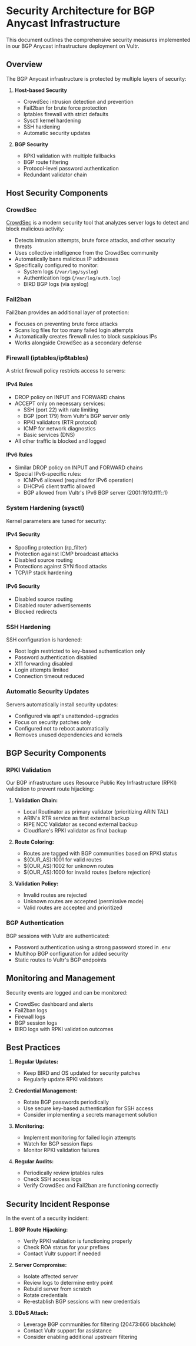 # Security Architecture for BGP Anycast Infrastructure

This document outlines the comprehensive security measures implemented in our BGP Anycast infrastructure deployment on Vultr.

## Overview

The BGP Anycast infrastructure is protected by multiple layers of security:

1. **Host-based Security**
   - CrowdSec intrusion detection and prevention
   - Fail2ban for brute force protection
   - Iptables firewall with strict defaults
   - Sysctl kernel hardening
   - SSH hardening
   - Automatic security updates

2. **BGP Security**
   - RPKI validation with multiple fallbacks
   - BGP route filtering
   - Protocol-level password authentication
   - Redundant validator chain

## Host Security Components

### CrowdSec

[CrowdSec](https://crowdsec.net/) is a modern security tool that analyzes server logs to detect and block malicious activity:

- Detects intrusion attempts, brute force attacks, and other security threats
- Uses collective intelligence from the CrowdSec community
- Automatically bans malicious IP addresses
- Specifically configured to monitor:
  - System logs (`/var/log/syslog`)
  - Authentication logs (`/var/log/auth.log`)
  - BIRD BGP logs (via syslog)

### Fail2ban

Fail2ban provides an additional layer of protection:

- Focuses on preventing brute force attacks
- Scans log files for too many failed login attempts
- Automatically creates firewall rules to block suspicious IPs
- Works alongside CrowdSec as a secondary defense

### Firewall (iptables/ip6tables)

A strict firewall policy restricts access to servers:

#### IPv4 Rules
- DROP policy on INPUT and FORWARD chains
- ACCEPT only on necessary services:
  - SSH (port 22) with rate limiting
  - BGP (port 179) from Vultr's BGP server only
  - RPKI validators (RTR protocol)
  - ICMP for network diagnostics
  - Basic services (DNS)
- All other traffic is blocked and logged

#### IPv6 Rules
- Similar DROP policy on INPUT and FORWARD chains
- Special IPv6-specific rules:
  - ICMPv6 allowed (required for IPv6 operation)
  - DHCPv6 client traffic allowed
  - BGP allowed from Vultr's IPv6 BGP server (2001:19f0:ffff::1)

### System Hardening (sysctl)

Kernel parameters are tuned for security:

#### IPv4 Security
- Spoofing protection (rp_filter)
- Protection against ICMP broadcast attacks
- Disabled source routing
- Protections against SYN flood attacks
- TCP/IP stack hardening

#### IPv6 Security
- Disabled source routing
- Disabled router advertisements
- Blocked redirects

### SSH Hardening

SSH configuration is hardened:

- Root login restricted to key-based authentication only
- Password authentication disabled
- X11 forwarding disabled
- Login attempts limited
- Connection timeout reduced

### Automatic Security Updates

Servers automatically install security updates:

- Configured via apt's unattended-upgrades
- Focus on security patches only
- Configured not to reboot automatically
- Removes unused dependencies and kernels

## BGP Security Components

### RPKI Validation

Our BGP infrastructure uses Resource Public Key Infrastructure (RPKI) validation to prevent route hijacking:

1. **Validation Chain:**
   - Local Routinator as primary validator (prioritizing ARIN TAL)
   - ARIN's RTR service as first external backup
   - RIPE NCC Validator as second external backup
   - Cloudflare's RPKI validator as final backup

2. **Route Coloring:**
   - Routes are tagged with BGP communities based on RPKI status
   - ${OUR_AS}:1001 for valid routes
   - ${OUR_AS}:1002 for unknown routes
   - ${OUR_AS}:1000 for invalid routes (before rejection)

3. **Validation Policy:**
   - Invalid routes are rejected
   - Unknown routes are accepted (permissive mode)
   - Valid routes are accepted and prioritized

### BGP Authentication

BGP sessions with Vultr are authenticated:

- Password authentication using a strong password stored in .env
- Multihop BGP configuration for added security
- Static routes to Vultr's BGP endpoints

## Monitoring and Management

Security events are logged and can be monitored:

- CrowdSec dashboard and alerts
- Fail2ban logs
- Firewall logs
- BGP session logs
- BIRD logs with RPKI validation outcomes

## Best Practices

1. **Regular Updates:**
   - Keep BIRD and OS updated for security patches
   - Regularly update RPKI validators

2. **Credential Management:**
   - Rotate BGP passwords periodically
   - Use secure key-based authentication for SSH access
   - Consider implementing a secrets management solution

3. **Monitoring:**
   - Implement monitoring for failed login attempts
   - Watch for BGP session flaps
   - Monitor RPKI validation failures

4. **Regular Audits:**
   - Periodically review iptables rules
   - Check SSH access logs
   - Verify CrowdSec and Fail2ban are functioning correctly

## Security Incident Response

In the event of a security incident:

1. **BGP Route Hijacking:**
   - Verify RPKI validation is functioning properly
   - Check ROA status for your prefixes
   - Contact Vultr support if needed

2. **Server Compromise:**
   - Isolate affected server
   - Review logs to determine entry point
   - Rebuild server from scratch
   - Rotate credentials
   - Re-establish BGP sessions with new credentials

3. **DDoS Attack:**
   - Leverage BGP communities for filtering (20473:666 blackhole)
   - Contact Vultr support for assistance
   - Consider enabling additional upstream filtering
